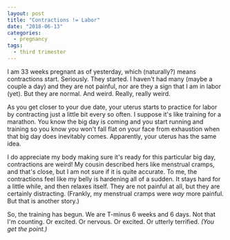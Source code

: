 ```yaml
---
layout: post
title: "Contractions != Labor"
date: "2018-06-13"
categories:
  - pregnancy
tags:
  - third trimester
---
```


I am 33 weeks pregnant as of yesterday, which (naturally?) means contractions start. Seriously. They started. I haven't had many (maybe a couple a day) and they are not painful, nor are they a sign that I am in labor (yet). But they are normal. And weird. Really, really weird.

As you get closer to your due date, your uterus starts to practice for labor by contracting just a little bit every so often. I suppose it's like training for a marathon. You know the big day is coming and you start running and training so you know you won't fall flat on your face from exhaustion when that big day does inevitably comes. Apparently, your uterus has the same idea.

I do appreciate my body making sure it's ready for this particular big day, contractions are weird! My cousin described hers like menstrual cramps, and that's close, but I am not sure if it is quite accurate. To me, the contractions feel like my belly is hardening all of a sudden. It stays hard for a little while, and then relaxes itself. They are not painful at all, but they are certainly distracting. (Frankly, my menstrual cramps were _way_ more painful. But that is another story.)

So, the training has begun. We are T-minus 6 weeks and 6 days. Not that I'm counting. Or excited. Or nervous. Or excited. Or utterly terrified. _(You get the point.)_
